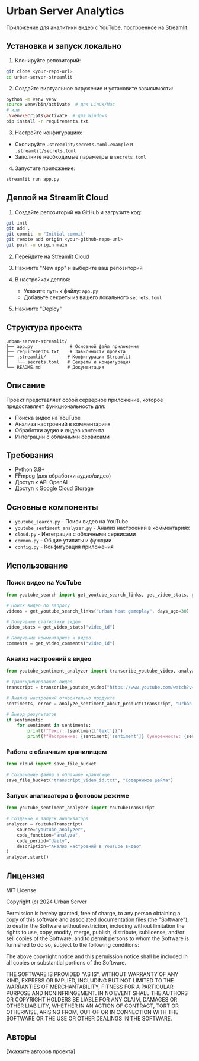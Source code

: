 # Urban Server Analytics

Приложение для аналитики видео с YouTube, построенное на Streamlit.

## Установка и запуск локально

1. Клонируйте репозиторий:
```bash
git clone <your-repo-url>
cd urban-server-streamlit
```

2. Создайте виртуальное окружение и установите зависимости:
```bash
python -m venv venv
source venv/bin/activate  # для Linux/Mac
# или
.\venv\Scripts\activate  # для Windows
pip install -r requirements.txt
```

3. Настройте конфигурацию:
- Скопируйте `.streamlit/secrets.toml.example` в `.streamlit/secrets.toml`
- Заполните необходимые параметры в `secrets.toml`

4. Запустите приложение:
```bash
streamlit run app.py
```

## Деплой на Streamlit Cloud

1. Создайте репозиторий на GitHub и загрузите код:
```bash
git init
git add .
git commit -m "Initial commit"
git remote add origin <your-github-repo-url>
git push -u origin main
```

2. Перейдите на [Streamlit Cloud](https://streamlit.io/cloud)

3. Нажмите "New app" и выберите ваш репозиторий

4. В настройках деплоя:
   - Укажите путь к файлу: `app.py`
   - Добавьте секреты из вашего локального `secrets.toml`

5. Нажмите "Deploy"

## Структура проекта

```
urban-server-streamlit/
├── app.py              # Основной файл приложения
├── requirements.txt    # Зависимости проекта
├── .streamlit/        # Конфигурация Streamlit
│   └── secrets.toml   # Секреты и конфигурация
└── README.md          # Документация
```

## Описание

Проект представляет собой серверное приложение, которое предоставляет функциональность для:
- Поиска видео на YouTube
- Анализа настроений в комментариях
- Обработки аудио и видео контента
- Интеграции с облачными сервисами

## Требования

- Python 3.8+
- FFmpeg (для обработки аудио/видео)
- Доступ к API OpenAI
- Доступ к Google Cloud Storage

## Основные компоненты

- `youtube_search.py` - Поиск видео на YouTube
- `youtube_sentiment_analyzer.py` - Анализ настроений в комментариях
- `cloud.py` - Интеграция с облачными сервисами
- `common.py` - Общие утилиты и функции
- `config.py` - Конфигурация приложения

## Использование

### Поиск видео на YouTube

```python
from youtube_search import get_youtube_search_links, get_video_stats, get_video_comments

# Поиск видео по запросу
videos = get_youtube_search_links("urban heat gameplay", days_ago=30)

# Получение статистики видео
video_stats = get_video_stats("video_id")

# Получение комментариев к видео
comments = get_video_comments("video_id")
```

### Анализ настроений в видео

```python
from youtube_sentiment_analyzer import transcribe_youtube_video, analyze_sentiment_about_product

# Транскрибирование видео
transcript = transcribe_youtube_video("https://www.youtube.com/watch?v=video_id")

# Анализ настроений относительно продукта
sentiments, error = analyze_sentiment_about_product(transcript, "Urban Heat")

# Вывод результатов
if sentiments:
    for sentiment in sentiments:
        print(f"Текст: {sentiment['text']}")
        print(f"Настроение: {sentiment['sentiment']} (уверенность: {sentiment['score']:.2f})")
```

### Работа с облачным хранилищем

```python
from cloud import save_file_bucket

# Сохранение файла в облачное хранилище
save_file_bucket("transcript_video_id.txt", "Содержимое файла")
```

### Запуск анализатора в фоновом режиме

```python
from youtube_sentiment_analyzer import YoutubeTranscript

# Создание и запуск анализатора
analyzer = YoutubeTranscript(
    source="youtube_analyzer",
    code_function="analyze",
    code_period="daily",
    description="Анализ настроений в YouTube видео"
)
analyzer.start()
```

## Лицензия

MIT License

Copyright (c) 2024 Urban Server

Permission is hereby granted, free of charge, to any person obtaining a copy
of this software and associated documentation files (the "Software"), to deal
in the Software without restriction, including without limitation the rights
to use, copy, modify, merge, publish, distribute, sublicense, and/or sell
copies of the Software, and to permit persons to whom the Software is
furnished to do so, subject to the following conditions:

The above copyright notice and this permission notice shall be included in all
copies or substantial portions of the Software.

THE SOFTWARE IS PROVIDED "AS IS", WITHOUT WARRANTY OF ANY KIND, EXPRESS OR
IMPLIED, INCLUDING BUT NOT LIMITED TO THE WARRANTIES OF MERCHANTABILITY,
FITNESS FOR A PARTICULAR PURPOSE AND NONINFRINGEMENT. IN NO EVENT SHALL THE
AUTHORS OR COPYRIGHT HOLDERS BE LIABLE FOR ANY CLAIM, DAMAGES OR OTHER
LIABILITY, WHETHER IN AN ACTION OF CONTRACT, TORT OR OTHERWISE, ARISING FROM,
OUT OF OR IN CONNECTION WITH THE SOFTWARE OR THE USE OR OTHER DEALINGS IN THE
SOFTWARE.

## Авторы

[Укажите авторов проекта] 